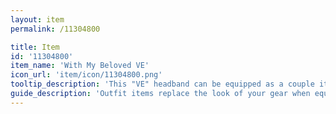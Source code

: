 ```yaml
---
layout: item
permalink: /11304800

title: Item
id: '11304800'
item_name: 'With My Beloved VE'
icon_url: 'item/icon/11304800.png'
tooltip_description: 'This "VE" headband can be equipped as a couple item with the hat that has "LO" written on it. Even lonely people without a partner can wear it.'
guide_description: 'Outfit items replace the look of your gear when equipped.'
---
```

